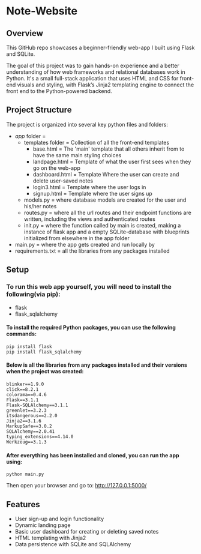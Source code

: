 # Note-Website
## Overview
This GitHub repo showcases a beginner-friendly web-app I built using Flask and SQLite. 

The goal of this project was to gain hands-on experience and a better understanding of how web frameworks and relational databases work in Python. 
It's a small full-stack application that uses HTML and CSS for front-end visuals and styling, with Flask’s Jinja2 templating engine to connect the 
front end to the Python-powered backend.


## Project Structure
The project is organized into several key python files and folders:
  + _app_ folder = 
    + templates folder = Collection of all the front-end templates
      + base.html = The 'main' template that all others inherit from to have the same main styling choices
      + landpage.html = Template of what the user first sees when they go on the web-app
      + dashboard.html = Template Where the user can create and delete user-saved notes
      + login3.html = Template where the user logs in
      + signup.html = Template  where the user signs up 
    + models.py =  where database models are created for the user and his/her notes
    + routes.py = where all the url routes and their endpoint functions are written, including the views and authenticated routes
    + init.py   = where the function called by main is created, making a instance of flask app and a empty SQLite-database with blueprints initialized from elsewhere in the app folder
  + main.py = where the app gets created and run locally by
  + requirements.txt =  all the libraries from any packages installed 

## Setup
### To run this web app yourself, you will need to install the following(via pip):
  + flask
  + flask_sqlalchemy

#### To install the required Python packages, you can use the following commands:
    pip install flask
    pip install flask_sqlalchemy

    
#### Below is all the libraries from any packages installed and their versions when the project was created:
    blinker==1.9.0
    click==8.2.1
    colorama==0.4.6
    Flask==3.1.1
    Flask-SQLAlchemy==3.1.1
    greenlet==3.2.3
    itsdangerous==2.2.0
    Jinja2==3.1.6
    MarkupSafe==3.0.2
    SQLAlchemy==2.0.41
    typing_extensions==4.14.0
    Werkzeug==3.1.3

#### After everything has been installed and cloned, you can run the app using:
    python main.py
Then open your browser and go to: http://127.0.0.1:5000/


## Features
- User sign-up and login functionality
- Dynamic landing page
- Basic user dashboard for creating or deleting saved notes
- HTML templating with Jinja2
- Data persistence with SQLite and SQLAlchemy



